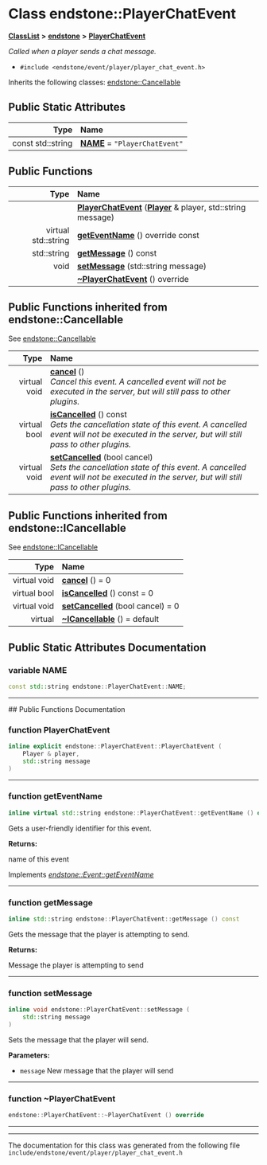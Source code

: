 

# Class endstone::PlayerChatEvent



[**ClassList**](annotated.md) **>** [**endstone**](namespaceendstone.md) **>** [**PlayerChatEvent**](classendstone_1_1PlayerChatEvent.md)



_Called when a player sends a chat message._ 

* `#include <endstone/event/player/player_chat_event.h>`



Inherits the following classes: [endstone::Cancellable](classendstone_1_1Cancellable.md)
































## Public Static Attributes

| Type | Name |
| ---: | :--- |
|  const std::string | [**NAME**](#variable-name)   = `"PlayerChatEvent"`<br> |










































## Public Functions

| Type | Name |
| ---: | :--- |
|   | [**PlayerChatEvent**](#function-playerchatevent) ([**Player**](classendstone_1_1Player.md) & player, std::string message) <br> |
| virtual std::string | [**getEventName**](#function-geteventname) () override const<br> |
|  std::string | [**getMessage**](#function-getmessage) () const<br> |
|  void | [**setMessage**](#function-setmessage) (std::string message) <br> |
|   | [**~PlayerChatEvent**](#function-playerchatevent) () override<br> |


## Public Functions inherited from endstone::Cancellable

See [endstone::Cancellable](classendstone_1_1Cancellable.md)

| Type | Name |
| ---: | :--- |
| virtual void | [**cancel**](classendstone_1_1Cancellable.md#function-cancel) () <br>_Cancel this event. A cancelled event will not be executed in the server, but will still pass to other plugins._  |
| virtual bool | [**isCancelled**](classendstone_1_1Cancellable.md#function-iscancelled) () const<br>_Gets the cancellation state of this event. A cancelled event will not be executed in the server, but will still pass to other plugins._  |
| virtual void | [**setCancelled**](classendstone_1_1Cancellable.md#function-setcancelled) (bool cancel) <br>_Sets the cancellation state of this event. A cancelled event will not be executed in the server, but will still pass to other plugins._  |


## Public Functions inherited from endstone::ICancellable

See [endstone::ICancellable](classendstone_1_1ICancellable.md)

| Type | Name |
| ---: | :--- |
| virtual void | [**cancel**](classendstone_1_1ICancellable.md#function-cancel) () = 0<br> |
| virtual bool | [**isCancelled**](classendstone_1_1ICancellable.md#function-iscancelled) () const = 0<br> |
| virtual void | [**setCancelled**](classendstone_1_1ICancellable.md#function-setcancelled) (bool cancel) = 0<br> |
| virtual  | [**~ICancellable**](classendstone_1_1ICancellable.md#function-icancellable) () = default<br> |
















































































## Public Static Attributes Documentation




### variable NAME 

```C++
const std::string endstone::PlayerChatEvent::NAME;
```




<hr>
## Public Functions Documentation




### function PlayerChatEvent 

```C++
inline explicit endstone::PlayerChatEvent::PlayerChatEvent (
    Player & player,
    std::string message
) 
```




<hr>



### function getEventName 

```C++
inline virtual std::string endstone::PlayerChatEvent::getEventName () override const
```



Gets a user-friendly identifier for this event.




**Returns:**

name of this event 





        
Implements [*endstone::Event::getEventName*](classendstone_1_1Event.md#function-geteventname)


<hr>



### function getMessage 

```C++
inline std::string endstone::PlayerChatEvent::getMessage () const
```



Gets the message that the player is attempting to send.




**Returns:**

Message the player is attempting to send 





        

<hr>



### function setMessage 

```C++
inline void endstone::PlayerChatEvent::setMessage (
    std::string message
) 
```



Sets the message that the player will send.




**Parameters:**


* `message` New message that the player will send 




        

<hr>



### function ~PlayerChatEvent 

```C++
endstone::PlayerChatEvent::~PlayerChatEvent () override
```




<hr>

------------------------------
The documentation for this class was generated from the following file `include/endstone/event/player/player_chat_event.h`

